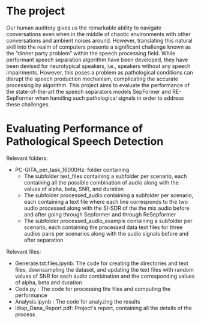 # The project
Our human auditory gives us the remarkable ability to navigate conversations even when in the middle of chaotic environments with other conversations and ambient noises around. However, translating this natural skill into the realm of computers presents a significant challenge known as the ”dinner party problem” within the speech processing field. While performant speech separation algorithm have been developed, they have been devised for neurotypical speakers, i.e., speakers without any speech impairments. However, this poses a problem as pathological conditions can disrupt the speech production mechanism, complicating the accurate processing by algorithm. This project aims to evaluate the performance of the state-of-the-art the speech separators models SepFormer and RE-SepFormer when handling such pathological signals in order to address these challenges.

# Evaluating Performance of Pathological Speech Detection 

Relevant folders:
- PC-GITA_per_task_16000Hz: folder containing
  - The subfolder text_files containing a subfolder per scenario, each containing all the possible combination of audio along with the values of alpha, beta, SNR, and duration
  - The subfolder processed_audio containing a subfolder per scenario, each containing a text file where each line corresponds to the two audio processed along with the SI-SDR of the the mix audio before and after going through Sepformer and through ReSepformer
  - The subfolder processed_audio_example containing a subfolder per scenario, each containing the processed data text files for three audios pairs per scenarios along with the audio signals before and after separation

Relevant files:
- Generate.txt.files.ipynb: The code for creating the directories and text files, downsampling the dataset, and updating the text files with random values of SNR for each audio combination and the corresponding values of alpha, beta and duration
- Code.py : The code for processing the files and computing the performance
- Analysis.ipynb : The code for analyzing the results
- Idiap_Dana_Report.pdf: Project's report, containing all the details of the process
